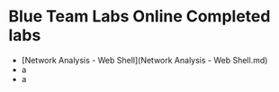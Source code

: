 # Blue Team Labs Online Completed labs

  -  [Network Analysis - Web Shell](Network Analysis - Web Shell.md)
  -  a
  -  a
